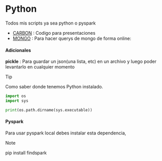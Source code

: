 # Python

Todos mis scripts ya sea python o pyspark

- [CARBON](https://carbon.now.sh/) : Codigo para presentaciones
- [MONGO](https://mongoplayground.net/) : Para hacer querys de mongo de forma online:

#### Adicionales

**pickle** : Para guardar un json(una lista, etc) en un archivo y luego poder levantarlo en cualquier momento 


> [!TIP]
> Como saber donde tenemos Python instalado.



```python
import os
import sys

print(os.path.dirname(sys.executable))
```


#### Pyspark

Para usar pyspark local debes instalar esta dependencia,

> [!NOTE]
> pip install findspark
